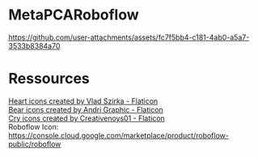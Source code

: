 ﻿# MetaPCARoboflow
 

https://github.com/user-attachments/assets/fc7f5bb4-c181-4ab0-a5a7-3533b8384a70

# Ressources
<a href="https://www.flaticon.com/free-icons/heart" title="heart icons">Heart icons created by Vlad Szirka - Flaticon</a><br>
<a href="https://www.flaticon.com/free-icons/bear" title="bear icons">Bear icons created by Andri Graphic - Flaticon</a><br>
<a href="https://www.flaticon.com/free-icons/cry" title="cry icons">Cry icons created by Creativenoys01 - Flaticon</a><br>
Roboflow Icon: https://console.cloud.google.com/marketplace/product/roboflow-public/roboflow